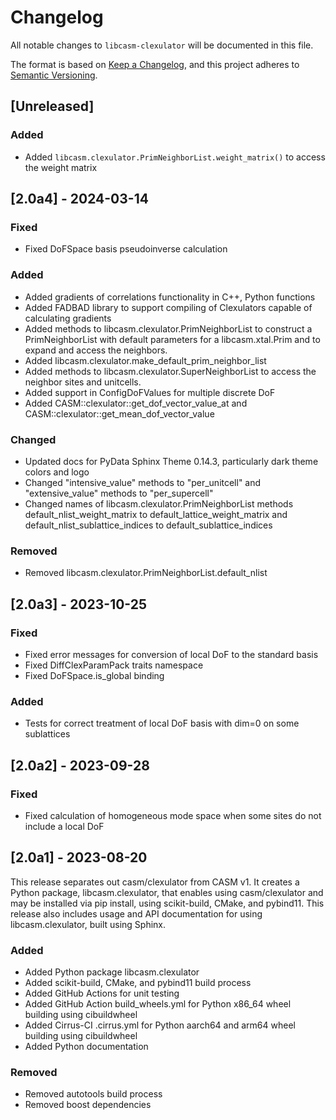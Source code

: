 # Changelog

All notable changes to `libcasm-clexulator` will be documented in this file.

The format is based on [Keep a Changelog](https://keepachangelog.com/en/1.1.0/),
and this project adheres to [Semantic Versioning](https://semver.org/spec/v2.0.0.html).

## [Unreleased]

### Added

- Added `libcasm.clexulator.PrimNeighborList.weight_matrix()` to access the weight matrix


## [2.0a4] - 2024-03-14

### Fixed

- Fixed DoFSpace basis pseudoinverse calculation

### Added

- Added gradients of correlations functionality in C++, Python functions
- Added FADBAD library to support compiling of Clexulators capable of calculating gradients 
- Added methods to libcasm.clexulator.PrimNeighborList to construct a PrimNeighborList with default parameters for a libcasm.xtal.Prim and to expand and access the neighbors.
- Added libcasm.clexulator.make_default_prim_neighbor_list
- Added methods to libcasm.clexulator.SuperNeighborList to access the neighbor sites and unitcells.
- Added support in ConfigDoFValues for multiple discrete DoF
- Added CASM::clexulator::get_dof_vector_value_at and CASM::clexulator::get_mean_dof_vector_value


### Changed

- Updated docs for PyData Sphinx Theme 0.14.3, particularly dark theme colors and logo
- Changed "intensive_value" methods to "per_unitcell" and "extensive_value" methods to "per_supercell"
- Changed names of libcasm.clexulator.PrimNeighborList methods default_nlist_weight_matrix to default_lattice_weight_matrix and default_nlist_sublattice_indices to default_sublattice_indices

### Removed

- Removed libcasm.clexulator.PrimNeighborList.default_nlist


## [2.0a3] - 2023-10-25

### Fixed

- Fixed error messages for conversion of local DoF to the standard basis
- Fixed DiffClexParamPack traits namespace
- Fixed DoFSpace.is_global binding

### Added

- Tests for correct treatment of local DoF basis with dim=0 on some sublattices


## [2.0a2] - 2023-09-28

### Fixed

- Fixed calculation of homogeneous mode space when some sites do not include a local DoF


## [2.0a1] - 2023-08-20

This release separates out casm/clexulator from CASM v1. It creates a Python package, libcasm.clexulator, that enables using casm/clexulator and may be installed via pip install, using scikit-build, CMake, and pybind11. This release also includes usage and API documentation for using libcasm.clexulator, built using Sphinx.

### Added

- Added Python package libcasm.clexulator
- Added scikit-build, CMake, and pybind11 build process
- Added GitHub Actions for unit testing
- Added GitHub Action build_wheels.yml for Python x86_64 wheel building using cibuildwheel
- Added Cirrus-CI .cirrus.yml for Python aarch64 and arm64 wheel building using cibuildwheel
- Added Python documentation

### Removed

- Removed autotools build process
- Removed boost dependencies
